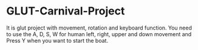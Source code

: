 # GLUT-Carnival-Project
It is glut project with movement, rotation and keyboard function. You need to use the A, D, S, W for human left, right, upper and down movement and  Press Y when you want to start the boat.
